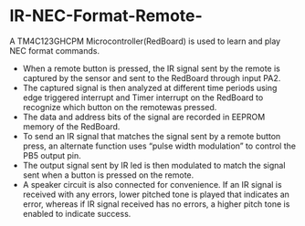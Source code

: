 # IR-NEC-Format-Remote-
A TM4C123GHCPM Microcontroller(RedBoard) is used to learn and play NEC format commands.

-  When a remote button is pressed, the IR signal sent by the remote is captured by the sensor and sent to the RedBoard through input PA2. 
-  The captured signal is then analyzed at different time periods using edge triggered interrupt and Timer interrupt on the RedBoard to recognize which button on the remotewas pressed. 
-  The data and address bits of the signal are recorded in EEPROM memory of the RedBoard. 
-  To send an IR signal that matches the signal sent by a remote button press, an alternate function uses “pulse width modulation” to control the PB5 output  pin. 
-  The output signal sent by IR led is then modulated to match the signal sent when a button is pressed on the remote. 
-  A speaker circuit is also connected for convenience. If an IR signal is received with any errors, lower pitched tone is played that indicates an error, whereas if IR signal received has no errors, a higher pitch tone is enabled to indicate success.
